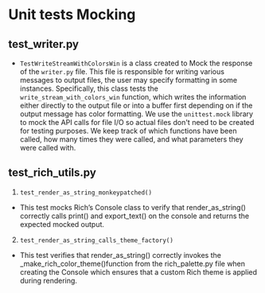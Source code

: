 # Unit tests Mocking

## test_writer.py

- `TestWriteStreamWithColorsWin` is a class created to Mock the response of the `writer.py` file. This file is responsible for writing various messages to output files, the user may specify formatting in some instances. Specifically, this class tests the `write_stream_with_colors_win` function, which writes the information either directly to the output file or into a buffer first depending on if the output message has color formatting. We use the `unittest.mock` library to mock the API calls for file I/O so actual files don't need to be created for testing purposes. We keep track of which functions have been called, how many times they were called, and what parameters they were called with. 

## test_rich_utils.py

1. `test_render_as_string_monkeypatched()`
- This test mocks Rich’s Console class to verify that render_as_string() correctly calls print() and export_text() on the console and returns the expected mocked output.

2. `test_render_as_string_calls_theme_factory()`
- This test verifies that render_as_string() correctly invokes the _make_rich_color_theme()function from the rich_palette.py file when creating the Console which ensures that a custom Rich theme is applied during rendering.